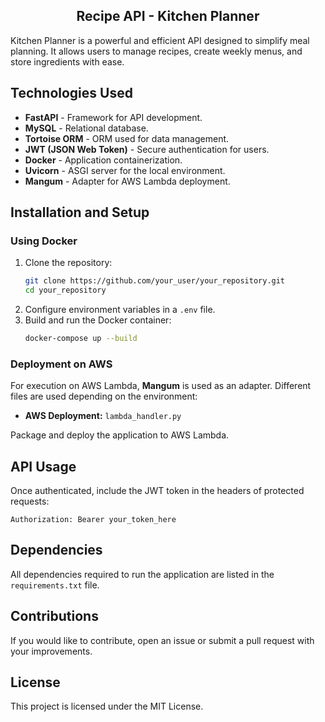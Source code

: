 <a name="readme-top"></a>

<div align="center">

## Recipe API - Kitchen Planner

</div>

Kitchen Planner is a powerful and efficient API designed to simplify meal planning. It allows users to manage recipes, create weekly menus, and store ingredients with ease.

## Technologies Used

- **FastAPI** - Framework for API development.
- **MySQL** - Relational database.
- **Tortoise ORM** - ORM used for data management.
- **JWT (JSON Web Token)** - Secure authentication for users.
- **Docker** - Application containerization.
- **Uvicorn** - ASGI server for the local environment.
- **Mangum** - Adapter for AWS Lambda deployment.

## Installation and Setup

### Using Docker

1. Clone the repository:
   ```bash
   git clone https://github.com/your_user/your_repository.git
   cd your_repository
   ```
2. Configure environment variables in a `.env` file.
3. Build and run the Docker container:
   ```bash
   docker-compose up --build
   ```

### Deployment on AWS

For execution on AWS Lambda, **Mangum** is used as an adapter. Different files are used depending on the environment:

- **AWS Deployment:** `lambda_handler.py`

Package and deploy the application to AWS Lambda.

## API Usage

Once authenticated, include the JWT token in the headers of protected requests:

```http
Authorization: Bearer your_token_here
```

## Dependencies

All dependencies required to run the application are listed in the `requirements.txt` file.

## Contributions

If you would like to contribute, open an issue or submit a pull request with your improvements.

## License

This project is licensed under the MIT License.
